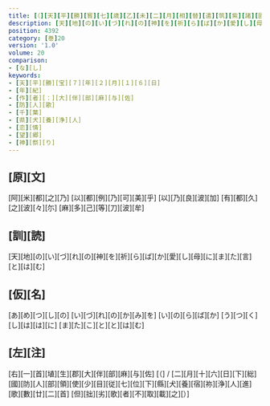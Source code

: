 ```yaml
---
title: [（][天][平][勝][寳][七][歳][乙][未][二][月][相][替][遣][筑][紫][諸][國][防][人][等][歌][）]
description: [天][地][の][い][づ][れ][の][神][を][祈][ら][ば][か][愛][し][母][に][ま][た][言][と][は][む]
position: 4392
category: [巻]20
version: '1.0'
volume: 20
comparison:
- [な][し]
keywords:
- [天][平][勝][宝][７][年][２][月][１][６][日]
- [年][紀]
- [作][者][：][大][伴][部][麻][与][佐]
- [防][人][歌]
- [千][葉]
- [県][犬][養][浄][人]
- [恋][情]
- [望][郷]
- [神][祭][り]
---
```


## [原][文]

[阿][米][都][之][乃] [以][都][例][乃][可][美][乎] [以][乃][良][波][加] [有][都][久][之][波][々][尓] [麻][多][己][等][刀][波][牟]

## [訓][読]

[天][地][の][い][づ][れ][の][神][を][祈][ら][ば][か][愛][し][母][に][ま][た][言][と][は][む]

## [仮][名]

[あ][め][つ][し][の] [い][づ][れ][の][か][み][を] [い][の][ら][ば][か] [う][つ][く][し][は][は][に] [ま][た][こ][と][と][は][む]

## [左][注]

[右][一][首][埴][生][郡][大][伴][部][麻][与][佐] [（] / [二][月][十][六][日][下][総][國][防][人][部][領][使][少][目][従][七][位][下][縣][犬][養][宿][祢][浄][人][進][歌][數][廿][二][首] [但][拙][劣][歌][者][不][取][載][之][）]
